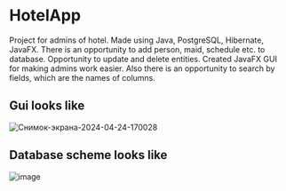 # HotelApp
Project for admins of hotel. Made using Java, PostgreSQL, Hibernate, JavaFX. There is an opportunity to add person, maid, schedule etc. to database. Opportunity to update and delete entities. Created JavaFX GUI 
for making admins work easier. Also there is an opportunity to search by fields, which are the names of columns. 
## Gui looks like
![Снимок-экрана-2024-04-24-170028](https://github.com/Ki-Really/HotelGuiApp/assets/133647432/95e0fb42-ec1d-4099-93a0-98f8b2e1de2d)
## Database scheme looks like
![image](https://github.com/Ki-Really/HotelGuiApp/assets/133647432/29b2273c-44a4-44d4-b1e3-45f593a8ae7f)
